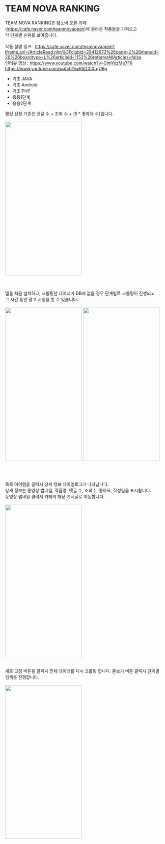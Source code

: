 # TEAM NOVA RANKING

TEAM NOVA RANKING은 팀노바 오픈 카페(<https://cafe.naver.com/teamnovaopen>)에 올라온 작품들을 가져오고<br> 각 단계별 순위를 보여줍니다.<br><br>
작품 설명 링크 : https://cafe.naver.com/teamnovaopen?iframe_url=/ArticleRead.nhn%3Fclubid=29412673%26page=2%26menuid=26%26boardtype=L%26articleid=1153%26referrerAllArticles=false<br>
인터뷰 영상 : https://www.youtube.com/watch?v=CimYezMe7F8 <br>
             https://www.youtube.com/watch?v=R5fC00rqUBg <br>

* 기초 JAVA
* 기초 Android
* 기초 PHP
* 응용1단계
* 응용2단계
 
랭킹 선정 기준은 댓글 수 + 조회 수 + (5 * 좋아요 수)입니다.<br><br>
<img src="https://user-images.githubusercontent.com/26181611/66014527-3bf73080-e50a-11e9-83cd-38e77573d935.jpg" width="250" height="500">
<br>
<br>
<br>

앱을 처음 설치하고, 크롤링한 데이터가 DB에 없을 경우 단계별로 크롤링이 진행되고 그 시간 동안 광고 시청을 할 수 있습니다.<br><br>
<img src="https://user-images.githubusercontent.com/26181611/66014542-444f6b80-e50a-11e9-994b-e9c98f4189b7.jpg" width="250" height="500">
<img src="https://user-images.githubusercontent.com/26181611/66014536-41547b00-e50a-11e9-8f67-82d5b072197c.jpg" width="250" height="500">

<br>
<br>

목록 아이템을 클릭시 상세 정보 다이얼로그가 나타납니다.<br>
상세 정보는 동영상 썸네일, 작품명, 댓글 수, 조회수, 좋아요, 작성일을 표시합니다.<br>
동영상 썸네일 클릭시 카페의 해당 게시글로 이동합니다.<br><br>
<img src="https://user-images.githubusercontent.com/26181611/66014552-487b8900-e50a-11e9-81bb-34c9d2ecbf34.jpg" width="250" height="500">
<br>
<br>

새로 고침 버튼을 클릭시 전체 데이터를 다시 크롤링 합니다.
돋보기 버튼 클릭시 단계별 검색을 진행합니다.<br><br>
<img src="https://user-images.githubusercontent.com/26181611/66014533-3e598a80-e50a-11e9-90e5-1362d93bad3d.jpg" width="250" height="500">
 
 




